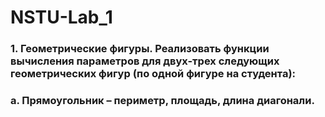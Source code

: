 # NSTU-Lab_1
###
### 1.	Геометрические фигуры. Реализовать функции вычисления параметров для двух-трех следующих геометрических фигур (по одной фигуре на студента):
### a.	Прямоугольник – периметр, площадь, длина диагонали.
